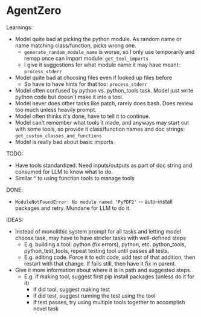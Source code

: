 # AgentZero

Learnings:
* Model quite bad at picking the python module.  As random name or name matching class/function, picks wrong one.
  * `generate_random_module_name` is worse, so I only use temporarily and remap once can import module: `get_tool_imports`
  * I give it suggestions for what module name it may have meant: `process_stderr`
* Model quite bad at choosing files even if looked up files before
  * So have to have hints for that too: `process_stderr`
* Model often confused by python vs. python_tools task.  Model just write python code but doesn't make it into a tool.
* Model never does other tasks like patch, rarely does bash.  Does review too much unless heavily prompt.
* Model often thinks it's done, have to tell it to continue.
* Model can't remember what tools it made, and anyways may start out with some tools, so provide it  class/function names and doc strings: `get_custom_classes_and_functions`
* Model is really bad about basic imports

TODO:
* Have tools standardized. Need inputs/outputs as part of doc string and consumed for LLM to know what to do.
* Similar ^ to using function tools to manage tools

DONE:
* `ModuleNotFoundError: No module named 'PyPDF2'` -- auto-install packages and retry.  Mundane for LLM to do it.

IDEAS:
* Instead of monolithic system prompt for all tasks and letting model choose task, may have to have stricter tasks with well-defined steps
  * E.g. building a tool: python (fix errors), python, etc. python_tools, python_test_tools, repeat testing tool until passes all tests.
  * E.g. editing code.  Force it to edit code, add test of that addition, then restart with that change.  If fails still, then have it fix in parent.
* Give it more information about where it is in path and suggested steps.
  * E.g. if making tool, suggest first pip install packages (unless do it for it)
    * if did tool, suggest making test
    * if did test, suggest running the test using the tool
    * if test passes, try using multiple tools together to accomplish novel task
